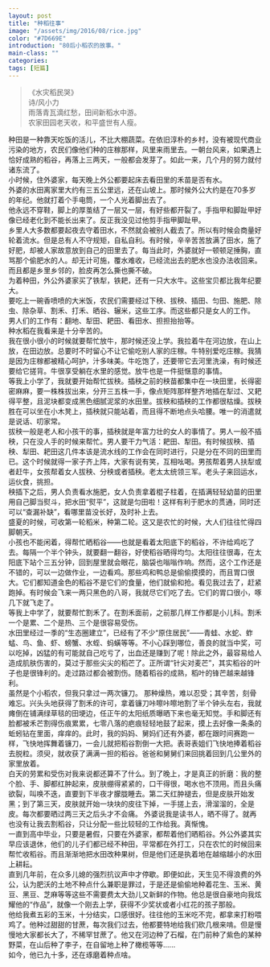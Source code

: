 ```yaml
---
layout: post
title: "种稻往事"
image: "/assets/img/2016/08/rice.jpg"
color: "#7D669E"
introduction: "80后小稻农的故事。"
main-class: ""
categories: 
tags: [短篇]
---
```




>《水灾稻民哭》  
>诗/风小力  
>雨落青瓦滴红愁，田间新稻水中游。  
>农家田园老天收，和平盛世有人瘦。  

种田是一种靠天吃饭的活儿，不比大棚蔬菜。在依旧淳朴的乡村，没有被现代商业污染的地方，农民们像他们种的庄稼那样，风里来雨里去。一朝台风来，如果遇上恰好成熟的稻谷，再落上三两天，一般都会发芽了。如此一来，几个月的努力就付诸东流了。  
小时候，住外婆家，每天晚上外公都要起床去看田里的禾苗是否有水。  
外婆的水田离家里大约有三五公里远，还在山坡上。那时候外公大约是在70多岁的年纪。他就打着个手电筒，一个人光着脚出去了。  
他永远不穿鞋，脚上的厚茧结了一层又一层，有好些都开裂了。手指甲和脚趾甲好像已经老化到不能长出来了。反正我没见过他剪手指甲脚趾甲。  
乡里人大多数都要起夜去守着田水，不然就会被别人截去了。所以有时候会商量好轮着流水。但是总有人不守规矩，自私自利。有时候，辛辛苦苦放满了田水，施了好肥，却被人家故意放到自己的田里去了。每当此时，外婆就好一顿顿足捶胸，直骂那个偷肥水的人。却无计可施，覆水难收，已经流出去的肥水也没办法收回来。而且都是乡里乡邻的，脸皮再怎么撕也撕不破。    
为着种田，外公外婆家买了铁犁，铁耙，还有一只大水牛。这些宝贝都比我年纪要大。    
要吃上一碗香喷喷的大米饭，农民们需要经过下秧、拔秧、插田、匀田、施肥、除虫、除杂草、割禾、打禾、晒谷、辗米，这些工序。而这些都只是女人的工作。  
男人们的工作有：翻地、犁田、耙田、看田水、担担抬抬等。  
种水稻在我看来是十分辛苦的。  
我在很小很小的时候就要帮忙放牛，那时候还没上学。我拉着牛在河边放，在山上放，在田边放。总要时不时留心不让它偷吃别人家的庄稼。牛特别爱吃庄稼。我猜是因为庄稼都被精心呵护，汁多味美。牛吃饱了，还要带它去河里洗澡，有时候还要给它搓背。牛很享受躺在水里的感觉。放牛也是一件挺惬意的事情。  
等我上小学了，我就要开始帮忙拔秧。插秧之前的秧苗都集中在一块田里，长得密密麻麻，要一株株拔出来，分开三五株一手，像点矩阵那样整齐地插在犁过、又耙得平整，且泥块都变成黑色细腻泥浆的水田里。拔秧和插秧的工作都很枯燥。拔秧胜在可以坐在小木凳上，插秧就只能站着，而且得不断地点头哈腰。唯一的消遣就是说话、叨家常。  
拔秧一般是老人和小孩干的事，插秧就是年富力壮的女人的事情了。男人一般不插秧，只在没人手的时候来帮忙。男人要干力气活：耙田、犁田。有时候拔秧、插秧、犁田、耙田这几件本该是流水线的工作会在同时进行，只是分在不同的田里而已。这个时候就得一家子齐上阵，大家有说有笑，互相吆喝。男孩帮着男人扶犁或者赶牛，女孩帮着女人拔秧、分秧或者插秧。老太太统领三军。老头子来回运水，运伙食，挑担。  
秧插下之后，男人负责看水施肥，女人负责拿着棍子柱着，在插满轻轻幼苗的田里用自己脚当熨斗，把水田“熨平”，这就是匀田啦！这样有利于肥水的贯通，同时还可以“查漏补缺”，看哪里苗没长好，及时补上去。  
盛夏的时候，可收第一轮稻米，种第二轮。这又是农忙的时候，大人们往往忙得四脚朝天。  
小孩也不能闲着，得帮忙晒稻谷——也就是看着太阳底下的稻谷，不许给鸡吃了去。每隔一个半个钟头，就要翻一翻谷，好使稻谷晒得均匀。太阳往往很毒，在太阳底下站个三五分钟，回到屋里就会眼花，脑袋也嗡嗡作响。然而，这个工作还是不错的，可以一边做作业，一边看鸡。那些鸡和鸭总是偷偷摸摸的，而且胃口很大。它们都知道金色的稻谷不是它们的食量，他们就偷和抢。看见我过去了，赶紧跑掉。有时候会飞来一两只黑色的八哥，我就尽它们吃了去。它们的胃口很小，啄几下就飞走了。  
等我上中学了，就要帮忙割禾了。在割禾面前，之前那几样工作都是小儿科。割禾一个是累、二个是热、三个是很容易受伤。  
水田里经过一季的“生态圈建立”，已经有了不少“原住居民”——青蛙、水蛇、蚱蜢、鸟、鱼、虾、螃蟹、水蛭、蚂蟥等等。不小心踩到哪位，善良的就当中奖，可以吃掉，凶猛的有可能就自己吃亏了，出血还是赚到了呢！除此之外，最容易给人造成肌肤伤害的，莫过于那些尖尖的稻芒了。正所谓“针尖对麦芒”，其实稻谷的叶子也是很锋利的。走过路过都会被割伤。随着稻谷的成熟，稻叶的锋芒越来越锋利。  
虽然是个小稻农，但我只拿过一两次镰刀。
那种燥热，难以忍受；其辛苦，刻骨难忘。兴头头地获得了割禾的许可，拿着镰刀咔嚓咔嚓地割了半个钟头左右，我就瘫倒在铺满绿草毯的田埂边，任正午的太阳纸质曝晒下来也毫无知觉。手和脚还有脸都被禾芒割得伤痕累累，七零八落的疤痕轻轻地鼓了起来，摸上去好像一条条的蚯蚓钻在里面，痒痒的。此时，我的妈妈、舅妈们还有外婆，都在跟时间赛跑一样，飞快地挥舞着镰刀，一会儿就把稻谷割倒一大把。表哥表姐们飞快地捧着稻谷去脱粒。须臾，就收获了满满一担的稻谷。爸爸和舅舅们来回挑着回到几公里外的家里放着。  
白天的劳累和受伤对我来说都还算不了什么。到了晚上，才是真正的折磨：我的整个脸、手、脚都红肿起来，皮肤绷得紧紧的，口干得很，喝水也不顶用。而且头痛欲裂，叫唤不迭，直要到下半夜才朦胧睡去。第二天红肿褪去，但是皮肤开始发黑；到了第三天，皮肤就开始一块块的皮往下掉，一手搓上去，滑溜溜的，全是皮。每次都要晒过两三天之后头才不会痛。
外婆说我是读书人，晒不得了。就再也没有让我去割稻谷，只让分配一些比较轻的工作给我。真惭愧。  
一直到高中毕业，只要是暑假，只要在外婆家，都帮着他们晒稻谷。外公外婆其实早应该退休，他们的儿子们都已经不种田，平常都在外打工，只在农忙的时候回来帮忙收稻谷。而且渐渐地把水田改种果树，但是他们还是执着地在越缩越小的水田上耕耘。  
直到几年前，在众多儿媳的强烈抗议声中才停歇。即便如此，天生见不得浪费的外公，认为肥沃的土地不种点什么兼职是罪过，于是还是偷偷地种着花生、玉米、黄豆、黑豆、芝麻等等这些不需要费太大劲儿又新鲜的作物。他总是很自豪地向我炫耀他的“作品”，就像一个刚去上学，获得不少奖状或者小红花的孩子那般。  
他给我煮五彩的玉米，十分结实，口感很好。往往他的玉米吃不完，都拿来打粉喂鸡了。他种过甜甜的甘蔗，每次我们过去，他都要特地给我们砍几根来啃。但是慢慢地大家都长大了，不稀罕甘蔗了。他又在河边种了石榴，在门前种了紫色的某种野菜，在山后种了李子，在自留地上种了橄榄等等......  
如今，他已九十多，还在琢磨着种点啥。  

 